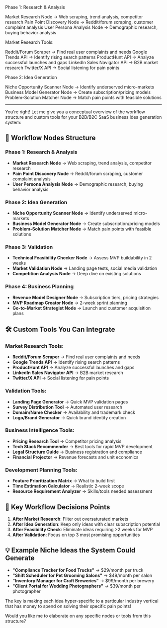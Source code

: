 Phase 1: Research & Analysis

Market Research Node → Web scraping, trend analysis, competitor research
Pain Point Discovery Node → Reddit/forum scraping, customer complaint analysis
User Persona Analysis Node → Demographic research, buying behavior analysis

Market Research Tools:

Reddit/Forum Scraper → Find real user complaints and needs
Google Trends API → Identify rising search patterns
ProductHunt API → Analyze successful launches and gaps
LinkedIn Sales Navigator API → B2B market research
Twitter/X API → Social listening for pain points

Phase 2: Idea Generation

Niche Opportunity Scanner Node → Identify underserved micro-markets
Business Model Generator Node → Create subscription/pricing models
Problem-Solution Matcher Node → Match pain points with feasible solutions





----  ------ ----- ----- ----- ----- ----- ----- ----- -




You're right! Let me give you a conceptual overview of the workflow structure and custom tools for your B2B/B2C SaaS business idea generation system:

## 🔄 **Workflow Nodes Structure**

### **Phase 1: Research & Analysis**
- **Market Research Node** → Web scraping, trend analysis, competitor research
- **Pain Point Discovery Node** → Reddit/forum scraping, customer complaint analysis
- **User Persona Analysis Node** → Demographic research, buying behavior analysis

### **Phase 2: Idea Generation**
- **Niche Opportunity Scanner Node** → Identify underserved micro-markets
- **Business Model Generator Node** → Create subscription/pricing models
- **Problem-Solution Matcher Node** → Match pain points with feasible solutions

### **Phase 3: Validation**
- **Technical Feasibility Checker Node** → Assess MVP buildability in 2 weeks
- **Market Validation Node** → Landing page tests, social media validation
- **Competition Analysis Node** → Deep dive on existing solutions

### **Phase 4: Business Planning**
- **Revenue Model Designer Node** → Subscription tiers, pricing strategies
- **MVP Roadmap Creator Node** → 2-week sprint planning
- **Go-to-Market Strategist Node** → Launch and customer acquisition plans

## 🛠️ **Custom Tools You Can Integrate**

### **Market Research Tools:**
- **Reddit/Forum Scraper** → Find real user complaints and needs
- **Google Trends API** → Identify rising search patterns
- **ProductHunt API** → Analyze successful launches and gaps
- **LinkedIn Sales Navigator API** → B2B market research
- **Twitter/X API** → Social listening for pain points

### **Validation Tools:**
- **Landing Page Generator** → Quick MVP validation pages
- **Survey Distribution Tool** → Automated user research
- **Domain/Name Checker** → Availability and trademark check
- **Logo/Brand Generator** → Quick brand identity creation

### **Business Intelligence Tools:**
- **Pricing Research Tool** → Competitor pricing analysis
- **Tech Stack Recommender** → Best tools for rapid MVP development
- **Legal Structure Guide** → Business registration and compliance
- **Financial Projector** → Revenue forecasts and unit economics

### **Development Planning Tools:**
- **Feature Prioritization Matrix** → What to build first
- **Time Estimation Calculator** → Realistic 2-week scope
- **Resource Requirement Analyzer** → Skills/tools needed assessment

## 🎯 **Key Workflow Decisions Points**

1. **After Market Research**: Filter out oversaturated markets
2. **After Idea Generation**: Keep only ideas with clear subscription potential
3. **After Feasibility Check**: Eliminate ideas requiring >2 weeks for MVP
4. **After Validation**: Focus on top 3 most promising opportunities

## 💡 **Example Niche Ideas the System Could Generate**

- **"Compliance Tracker for Food Trucks"** → $29/month per truck
- **"Shift Scheduler for Pet Grooming Salons"** → $49/month per salon  
- **"Inventory Manager for Craft Breweries"** → $99/month per brewery
- **"Client Portal for Wedding Photographers"** → $39/month per photographer

The key is making each idea hyper-specific to a particular industry vertical that has money to spend on solving their specific pain points!

Would you like me to elaborate on any specific nodes or tools from this structure?
